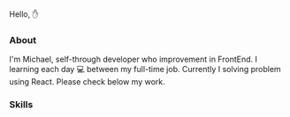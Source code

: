 Hello, :raised_hand:

### About

I'm Michael, self-through developer who improvement in FrontEnd. 
I learning each day :computer: between my full-time job. Currently I solving problem using React. Please check below my work.

### Skills
